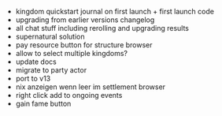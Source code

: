 * kingdom quickstart journal on first launch + first launch code
* upgrading from earlier versions changelog
* all chat stuff including rerolling and upgrading results
* supernatural solution
* pay resource button for structure browser
* allow to select multiple kingdoms?
* update docs
* migrate to party actor
* port to v13
* nix anzeigen wenn leer im settlement browser
* right click add to ongoing events
* gain fame button